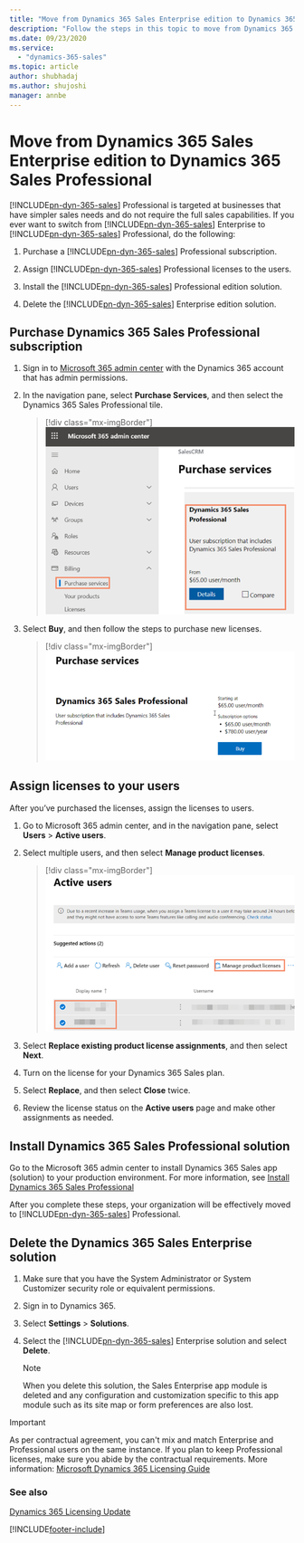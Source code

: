 ```yaml
---
title: "Move from Dynamics 365 Sales Enterprise edition to Dynamics 365 Sales Professional (Dynamics 365 Sales) | MicrosoftDocs"
description: "Follow the steps in this topic to move from Dynamics 365 Sales Enterprise edition to Dynamics 365 Sales Professional."
ms.date: 09/23/2020
ms.service:
  - "dynamics-365-sales"
ms.topic: article
author: shubhadaj
ms.author: shujoshi
manager: annbe
---
```


# Move from Dynamics 365 Sales Enterprise edition to Dynamics 365 Sales Professional

[!INCLUDE[pn-dyn-365-sales](../includes/pn-dyn-365-sales.md)] Professional is targeted at businesses that have simpler sales needs and do not require the full sales capabilities. If you ever want to switch from [!INCLUDE[pn-dyn-365-sales](../includes/pn-dyn-365-sales.md)] Enterprise to [!INCLUDE[pn-dyn-365-sales](../includes/pn-dyn-365-sales.md)] Professional, do the following:

1.	Purchase a [!INCLUDE[pn-dyn-365-sales](../includes/pn-dyn-365-sales.md)] Professional subscription.

2.	Assign [!INCLUDE[pn-dyn-365-sales](../includes/pn-dyn-365-sales.md)] Professional licenses to the users.

3.	Install the [!INCLUDE[pn-dyn-365-sales](../includes/pn-dyn-365-sales.md)] Professional edition solution.

4.	Delete the [!INCLUDE[pn-dyn-365-sales](../includes/pn-dyn-365-sales.md)] Enterprise edition solution.


## Purchase Dynamics 365 Sales Professional subscription

1.  Sign in to [Microsoft 365 admin center](https://admin.microsoft.com) with the Dynamics 365 account that has admin permissions.

2.  In the navigation pane, select **Purchase Services**, and then select the Dynamics 365 Sales Professional tile. 

    > [!div class="mx-imgBorder"]
    > ![Select Dynamics 365 Sales Professional tile](media/select-dynamics365-sales-pro-tile.png "Select Dynamics 365 Sales Professional tile") 

3.  Select **Buy**, and then follow the steps to purchase new licenses. 

    > [!div class="mx-imgBorder"]
    > ![Select Buy](media/buy-sales-professional.png "Select Buy") 


## Assign licenses to your users

After you’ve purchased the licenses, assign the licenses to users. 

1.	Go to Microsoft 365 admin center, and in the navigation pane, select **Users** > **Active users**.

2.	Select multiple users, and then select **Manage product licenses**. 
    
    > [!div class="mx-imgBorder"]
    > ![Assign licenses to multiple users](media/assign-licenses-multiple-users.png "Assign licenses to multiple users")

3.	Select **Replace existing product license assignments**, and then select **Next**. 

4.	Turn on the license for your Dynamics 365 Sales plan. 

5.	Select **Replace**, and then select **Close** twice. 

6.	Review the license status on the **Active users** page and make other assignments as needed. 

## Install Dynamics 365 Sales Professional solution

Go to the Microsoft 365 admin center to install Dynamics 365 Sales app (solution) to your production environment. For more information, see [Install Dynamics 365 Sales Professional](../sales-professional/provision-sales-professional-instance.md#install-app)

After you complete these steps, your organization will be effectively moved to [!INCLUDE[pn-dyn-365-sales](../includes/pn-dyn-365-sales.md)] Professional.


## Delete the Dynamics 365 Sales Enterprise solution

1.	Make sure that you have the System Administrator or System Customizer security role or equivalent permissions.

2.	Sign in to Dynamics 365. 

3.	Select **Settings** > **Solutions**. 

4.	Select the [!INCLUDE[pn-dyn-365-sales](../includes/pn-dyn-365-sales.md)] Enterprise solution and select **Delete**. 

    > [!NOTE]
    > When you delete this solution, the Sales Enterprise app module is deleted and any configuration and customization specific to this app module such as its site map or form preferences are also lost.


> [!IMPORTANT]
> As per contractual agreement, you can't mix and match Enterprise and Professional users on the same instance. If you plan to keep Professional licenses, make sure you abide by the contractual requirements. More information: [Microsoft Dynamics 365 Licensing Guide](https://go.microsoft.com/fwlink/?LinkId=866544)


### See also

[Dynamics 365 Licensing Update](https://docs.microsoft.com/dynamics365/licensing/update)


[!INCLUDE[footer-include](../includes/footer-banner.md)]